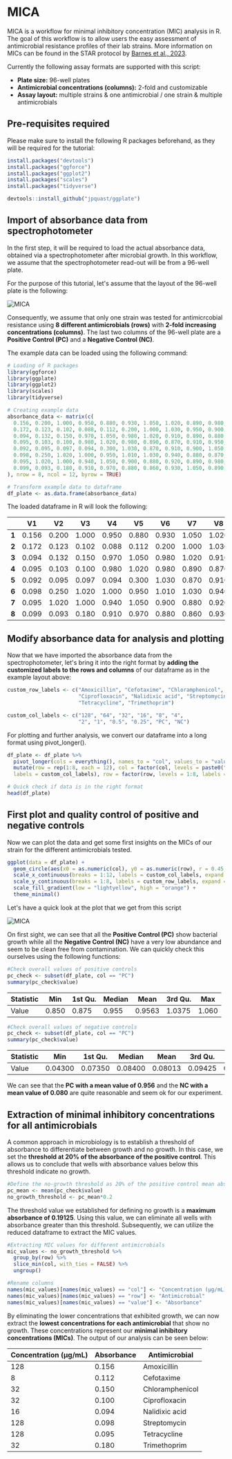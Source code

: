 # MICA

MICA is a workflow for minimal inhibitory concentration (MIC) analysis in R. The goal of this workflow is to allow users the easy assessment of antimicrobial resistance profiles of their lab strains. More information on MICs can be found in the STAR protocol by [Barnes et al., 2023](https://www.sciencedirect.com/science/article/pii/S2666166723004793).

Currently the following assay formats are supported with this script:

- **Plate size:**                               96-well plates
- **Antimicrobial concentrations (columns):**   2-fold and customizable
- **Assay layout:**                             multiple strains & one antimicrobial / one strain & multiple antimicrobials

## Pre-requisites required

Please make sure to install the following R packages beforehand, as they will be required for the tutorial:

```r
install.packages("devtools")
install.packages("ggforce")
install.packages("ggplot2")
install.packages("scales")
install.packages("tidyverse")

devtools::install_github("jpquast/ggplate")
```

## Import of absorbance data from spectrophotometer

In the first step, it will be required to load the actual absorbance data, obtained via a spectrophotometer after microbial growth. In this workflow, we assume that the spectrophotometer read-out will be from a 96-well plate.

For the purpose of this tutorial, let's assume that the layout of the 96-well plate is the following:

![MICA](96-well_plate_example.png)

Consequently, we assume that only one strain was tested for antimicrcobial resistance using **8 different antimicrobials (rows)** with **2-fold increasing concentrations (columns)**. The last two columns of the 96-well plate are a **Positive Control (PC)** and a **Negative Control (NC)**.

The example data can be loaded using the following command:

```r
# Loading of R packages
library(ggforce)
library(ggplate)
library(ggplot2)
library(scales)
library(tidyverse)

# Creating example data
absorbance_data <- matrix(c(
  0.156, 0.200, 1.000, 0.950, 0.880, 0.930, 1.050, 1.020, 0.890, 0.980, 0.850, 0.060,  # Row A
  0.172, 0.123, 0.102, 0.088, 0.112, 0.200, 1.000, 1.030, 0.950, 0.900, 0.880, 0.087,  # Row B
  0.094, 0.132, 0.150, 0.970, 1.050, 0.980, 1.020, 0.910, 0.890, 0.880, 1.060, 0.043,  # Row C
  0.095, 0.103, 0.100, 0.980, 1.020, 0.980, 0.890, 0.870, 0.910, 0.950, 1.030, 0.101,  # Row D
  0.092, 0.095, 0.097, 0.094, 0.300, 1.030, 0.870, 0.910, 0.900, 1.050, 0.890, 0.098,  # Row E
  0.098, 0.250, 1.020, 1.000, 0.950, 1.010, 1.030, 0.940, 0.880, 0.870, 1.060, 0.093,  # Row F
  0.095, 1.020, 1.000, 0.940, 1.050, 0.900, 0.880, 0.920, 0.890, 0.980, 0.860, 0.081,  # Row G
  0.099, 0.093, 0.180, 0.910, 0.970, 0.880, 0.860, 0.930, 1.050, 0.890, 1.020, 0.078   # Row H
), nrow = 8, ncol = 12, byrow = TRUE)

# Transform example data to dataframe
df_plate <- as.data.frame(absorbance_data)
```

The loaded dataframe in R will look the following:

|       | V1 | V2 | V3 | V4 | V5 | V6 | V7 | V8 | V9 | V10 | V11 | V12 |
|-------|-------|-------|-------|-------|-------|-------|-------|-------|-------|--------|--------|--------|
| **1** | 0.156 | 0.200 | 1.000 | 0.950 | 0.880 | 0.930 | 1.050 | 1.020 | 0.890 | 0.980  | 0.850  | 0.060  |
| **2** | 0.172 | 0.123 | 0.102 | 0.088 | 0.112 | 0.200 | 1.000 | 1.030 | 0.950 | 0.900  | 0.880  | 0.087  |
| **3** | 0.094 | 0.132 | 0.150 | 0.970 | 1.050 | 0.980 | 1.020 | 0.910 | 0.890 | 0.880  | 1.060  | 0.043  |
| **4** | 0.095 | 0.103 | 0.100 | 0.980 | 1.020 | 0.980 | 0.890 | 0.870 | 0.910 | 0.950  | 1.030  | 0.101  |
| **5** | 0.092 | 0.095 | 0.097 | 0.094 | 0.300 | 1.030 | 0.870 | 0.910 | 0.900 | 1.050  | 0.890  | 0.098  |
| **6** | 0.098 | 0.250 | 1.020 | 1.000 | 0.950 | 1.010 | 1.030 | 0.940 | 0.880 | 0.870  | 1.060  | 0.093  |
| **7** | 0.095 | 1.020 | 1.000 | 0.940 | 1.050 | 0.900 | 0.880 | 0.920 | 0.890 | 0.980  | 0.860  | 0.081  |
| **8** | 0.099 | 0.093 | 0.180 | 0.910 | 0.970 | 0.880 | 0.860 | 0.930 | 1.050 | 0.890  | 1.020  | 0.078  |

## Modify absorbance data for analysis and plotting

Now that we have imported the absorbance data from the spectrophotometer, let's bring it into the right format by **adding the customized labels to the rows and columns** of our dataframe as in the example layout above: 

```r
custom_row_labels <- c("Amoxicillin", "Cefotaxime", "Chloramphenicol", 
                       "Ciprofloxacin", "Nalidixic acid", "Streptomycin",
                       "Tetracycline", "Trimethoprim")

custom_col_labels <- c("128", "64", "32", "16", "8", "4",
                       "2", "1", "0.5", "0.25", "PC", "NC")
```

For plotting and further analysis, we convert our dataframe into a long format using pivot_longer().

```r
df_plate <- df_plate %>%
  pivot_longer(cols = everything(), names_to = "col", values_to = "value") %>%
  mutate(row = rep(1:8, each = 12), col = factor(col, levels = paste0("V", 1:12), 
  labels = custom_col_labels), row = factor(row, levels = 1:8, labels = custom_row_labels))

# Quick check if data is in the right format
head(df_plate)
```

## First plot and quality control of positive and negative controls

Now we can plot the data and get some first insights on the MICs of our strain for the different antimicrobials tested.

```r
ggplot(data = df_plate) + 
  geom_circle(aes(x0 = as.numeric(col), y0 = as.numeric(row), r = 0.45, fill = value), color = "grey30", size = 0.7) +
  scale_x_continuous(breaks = 1:12, labels = custom_col_labels, expand = expansion(mult = c(0.01, 0.01))) +
  scale_y_continuous(breaks = 1:8, labels = custom_row_labels, expand = expansion(mult = c(0.01, 0.01)), trans = reverse_trans()) +
  scale_fill_gradient(low = "lightyellow", high = "orange") +
  theme_minimal()
```
Let's have a quick look at the plot that we get from this script

![MICA](96_well_plate_absorbance_data.png)

On first sight, we can see that all the **Positive Control (PC)** show bacterial growth while all the **Negative Control (NC)** have a very low abundance and seem to be clean free from contamination. We can quickly check this ourselves using the following functions:

```r
#Check overall values of positive controls
pc_check <- subset(df_plate, col == "PC")
summary(pc_check$value)
```

| Statistic | Min   | 1st Qu. | Median | Mean  | 3rd Qu. | Max   |
|-----------|-------|---------|--------|-------|---------|-------|
| Value     | 0.850 | 0.875   | 0.955  | 0.9563| 1.0375  | 1.060 |

```r
#Check overall values of negative controls
pc_check <- subset(df_plate, col == "PC")
summary(pc_check$value)
```

| Statistic | Min     | 1st Qu. | Median | Mean   | 3rd Qu. | Max     |
|-----------|---------|---------|--------|--------|---------|---------|
| Value     | 0.04300 | 0.07350 | 0.08400| 0.08013| 0.09425 | 0.10100 |

We can see that the **PC with a mean value of 0.956** and the **NC with a mean value of 0.080** are quite reasonable and seem ok for our experiment.

## Extraction of minimal inhibitory concentrations for all antimicrobials

A common approach in microbiology is to establish a threshold of absorbance to differentiate between growth and no growth. In this case, we set the **threshold at 20% of the absorbance of the positive control**. This allows us to conclude that wells with absorbance values below this threshold indicate no growth.

```r
#Define the no-growth threshold as 20% of the positive control mean absorbance
pc_mean <- mean(pc_check$value)
no_growth_threshold <- pc_mean*0.2
```

The threshold value we established for defining no growth is a **maximum absorbance of 0.19125**. Using this value, we can eliminate all wells with absorbance greater than this threshold. Subsequently, we can utilize the reduced dataframe to extract the MIC values.

```r
#Extracting MIC values for different antimicrobials
mic_values <- no_growth_threshold %>%
  group_by(row) %>%
  slice_min(col, with_ties = FALSE) %>%
  ungroup()

#Rename columns
names(mic_values)[names(mic_values) == "col"] <- "Concentration (µg/mL)"
names(mic_values)[names(mic_values) == "row"] <- "Antimicrobial"
names(mic_values)[names(mic_values) == "value"] <- "Absorbance"
```

By eliminating the lower concentrations that exhibited growth, we can now extract the **lowest concentrations for each antimicrobial** that show no growth. These concentrations represent our **minimal inhibitory concentrations (MICs)**. The output of our analysis can be seen below:

| Concentration (µg/mL) | Absorbance | Antimicrobial     |
|-----------------------|------------|--------------------|
| 128                   | 0.156      | Amoxicillin        |
| 8                     | 0.112      | Cefotaxime         |
| 32                    | 0.150      | Chloramphenicol     |
| 32                    | 0.100      | Ciprofloxacin      |
| 16                    | 0.094      | Nalidixic acid     |
| 128                   | 0.098      | Streptomycin       |
| 128                   | 0.095      | Tetracycline       |
| 32                    | 0.180      | Trimethoprim       |